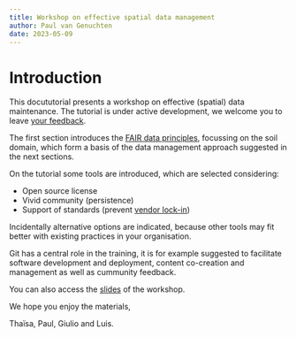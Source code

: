 ```yaml
---
title: Workshop on effective spatial data management
author: Paul van Genuchten
date: 2023-05-09
---
```


# Introduction

This docututorial presents a workshop on effective (spatial) data maintenance. The tutorial is under active development, we welcome you to leave [your feedback](https://github.com/lsc-hubs/hub-core).

The first section introduces the [FAIR data principles](./0-fair-data.md), focussing on the soil domain, which form a basis of the data management approach suggested in the next sections.

On the tutorial some tools are introduced, which are selected considering:

- Open source license
- Vivid community (persistence) 
- Support of standards (prevent [vendor lock-in](https://en.wikipedia.org/wiki/Vendor_lock-in))

Incidentally alternative options are indicated, because other tools may fit better with existing practices in your organisation.

Git has a central role in the training, it is for example suggested to facilitate software development and deployment, content co-creation and management as well as cummunity feedback.

You can also access the [slides](./slides/) of the workshop.

We hope you enjoy the materials, 

Thaïsa, Paul, Giulio and Luis.



